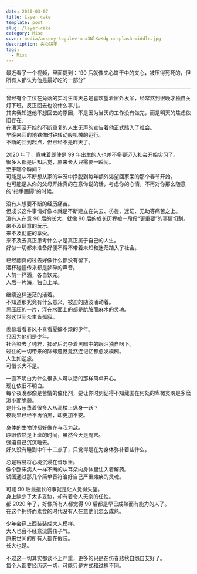 ```yaml
---
date: 2020-03-07
title: Layer cake
template: post
slug: /layer-cake
category: Misc
cover: media/arseny-togulev-mnx3NlXwKdg-unsplash-middle.jpg
description: 夹心饼干
tags:
  - Misc
---
```


最近看了一个视频，里面提到：“90 后就像夹心饼干中的夹心，被压得死死的，但所有人都认为他是最好吃的一部分”

---

曾经有个工位在角落的实习生每天总是喜欢望着窗外发呆，经常熬到很晚才独自关灯下班，反正回去也没什么事儿。<br />
其实我知道他不想回去的原因，不是因为当天的工作没有做完，而是明天的焦虑依旧存在。<br />
在漕河泾开始的不断重复的人生无声的宣告着他正式踏入了社会。<br />
早晚来回的地铁像时钟转动般机械的运行。<br />
不断的回到起点，但已经不是昨天了。<br />

2020 年了，意味着即使是 99 年出生的人也差不多要迈入社会开始实习了。<br />
很多人都是后知后觉，原来长大只需要一瞬间。<br />
至于哪个瞬间？<br />
可能是从不断想从家的牢笼中挣脱到每年额外渴望回家呆的那个春节开始。<br />
也可能是从你的父母开始真的在意你说的话，考虑你的心情，不再对你那么随意的“指手画脚”的时候。<br />

没有人想要不断的经历痛苦。<br />
但成长这件事情好像本就是不断建立在失去、彷徨、迷茫、无助等痛苦之上。<br />
没有人在意 90 后的长大，就像 90 后的成长历程被一段段“更重要”的事情切割。<br />
来不及肆意的玩乐。<br />
来不及彻底的享受。<br />
来不及去真正思考什么才是真正属于自己的人生。<br />
好似一切都未准备好便不得不带着未知和迷茫踏入了社会。<br />

已经翻页的过去好像什么都没有留下。<br />
酒杯碰撞传来都是梦碎的声音。<br />
人前一杯酒，各自饮完。<br />
人后一片海，独自上岸。<br />

继续这样迷茫的活着。<br />
不知道那究竟有什么意义，被迫的随波涌动着。<br />
黑压压的一片，浮在水面上的都是肮脏而麻木的灵魂。<br />
怨这世间众生皆孤寂。<br />

羡慕着看春风不喜看夏蝉不烦的少年。<br />
只因为他们是少年。<br />
社会染去了纯粹，揉碎后混杂着黑暗中的眼泪独自咽下。<br />
过往的一切带来的除却遗憾竟然连记忆都愈发模糊。<br />
人生如逆旅。<br />
可惜长大不是。<br />

一直不明白为什么很多人可以活的那样简单开心。<br />
现在依旧不明白。<br />
每个夜晚都像是苦情的催化剂，要让你时刻记得不知藏匿在何处的卑微灵魂是多麽渺小而脆弱。<br />
是什么怂恿着很多人从高楼上纵身一跃？<br />
夜晚早已经不再怕黑，却更加不安。<br />

身体的生物钟都好像在与我为敌。<br />
睁眼依然是上班的时间，虽然今天是周末。<br />
强迫自己沉沉睡去。<br />
好久没有睡到中午十二点了，只觉得是在为身体弥补着些什么。<br />

总是容易将心境沉浸在音乐里。<br />
像个卧床病人一样不断的从耳朵向身体里注入着解药。<br />
试图通过那几个简单音符治好自己严重瘫痪的灵魂。<br />

可能 90 后最擅长的事就是让人觉得失望。<br />
身上缺少了太多妥协，却有着令人无奈的任性。<br />
都 2020 年了，好像所有人都觉得 90 后都是早已成熟而有能力的人了。<br />
在这个拥挤而素食的时代没有人在意他们怎么成熟。<br />

少年会穿上西装装成大人模样。<br />
大人也会不经意流露孩子气。<br />
原来世间的所有人都在假装。<br />
长大也是。<br />

不过这一切其实都谈不上严重，更多的只是在伤春悲秋自怨自艾好了。<br />
每个人都要经历这一切，可能只是方式和过程不同。<br />
